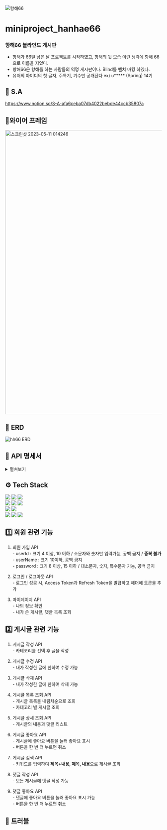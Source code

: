 
![항해66](https://github.com/seunghee58/miniproject_hanhae66/assets/129656095/7893b3ae-5d9e-4f26-8f1e-e6802da9597e)

# miniproject_hanhae66
### 항해66 블라인드 게시판
  - 항해가 66일 남은 날 프로젝트를 시작하였고, 항해의 뒷 모습 이란 생각에 항해 66으로 이름을 지었다.
  - 항해66은 항해를 하는 사람들의 익명 게시판이다. Blind를 벤치 마킹 하였다. 
  - 유저의 아이디의 첫 글자, 주특기, 기수만 공개된다  ex) u***** (Spring) 14기

## 📃 S.A
https://www.notion.so/S-A-afa6ceba07db4022bebde44ccb35807a

## 📜와이어 프레임
<img width="913" alt="스크린샷 2023-05-11 014246" src="https://github.com/seunghee58/miniproject_hanhae66/assets/129656095/b30b6beb-c5e0-4635-b1ab-7bc7847a0d3a">

## 📰 ERD
![hh66 ERD](https://github.com/seunghee58/miniproject_hanhae66/assets/129656095/a5a8e351-6365-43c1-bede-76a5bc01670f)


## 📖 API 명세서
<details>
  <summary> 펼쳐보기 </summary>
<img width="964" alt="hh66 API 명세서" src="https://github.com/seunghee58/miniproject_hanhae66/assets/129656095/719cd245-0070-4e8d-9870-8fb55d2f5265">
</details>

## ⚙️ Tech Stack
<img src="https://img.shields.io/badge/java-007396?style=for-the-badge&logo=java&logoColor=white"> <img src="https://img.shields.io/badge/spring-6DB33F?style=for-the-badge&logo=spring&logoColor=white"> <img src="https://img.shields.io/badge/springboot-6DB33F?style=for-the-badge&logo=springboot&logoColor=white"> <br>
<img src="https://img.shields.io/badge/react-61DAFB?style=for-the-badge&logo=react&logoColor=black"> <img src="https://img.shields.io/badge/html5-E34F26?style=for-the-badge&logo=html5&logoColor=white"> <img src="https://img.shields.io/badge/css-1572B6?style=for-the-badge&logo=css3&logoColor=white"> <br>
<img src="https://img.shields.io/badge/mysql-4479A1?style=for-the-badge&logo=mysql&logoColor=white"> <img src="https://img.shields.io/badge/amazonaws-232F3E?style=for-the-badge&logo=amazonaws&logoColor=white"> <br>
<img src="https://img.shields.io/badge/git-F05032?style=for-the-badge&logo=git&logoColor=white"> <img src="https://img.shields.io/badge/github-181717?style=for-the-badge&logo=github&logoColor=white"> <img src="https://img.shields.io/badge/gradle-02303A?style=for-the-badge&logo=gradle&logoColor=white">

## 1️⃣ 회원 관련 기능
  1. 회원 가입 API <br>
    - userId : 크기 4 이상, 10 이하 / 소문자와 숫자만 입력가능, 공백 금지 / **중복 불가** <br>
    - userName : 크기 10이하, 공백 금지 <br>
    - password : 크기 8 이상, 15 이하 / 대소문자, 숫자, 특수문자 가능, 공백 금지 <br>
    
  2. 로그인 / 로그아웃 API<br>
    - 로그인 성공 시, Access Token과 Refresh Token을 발급하고 헤더에 토큰을 추가<br>

  3. 마이페이지 API <br>
    - 나의 정보 확인 <br>
    - 내가 쓴 게시글, 댓글 목록 조회 <br>
  
## 2️⃣ 게시글 관련 기능
  1. 게시글 작성 API <br>
    - 카테코리를 선택 후 글을 작성 <br>
  
  2. 게시글 수정 API <br>
    - 내가 작성한 글에 한하여 수정 가능 <br>
    
  3. 게시글 삭제 API <br>
    - 내가 작성한 글에 한하여 삭제 가능 <br>

  4. 게시글 목록 조회 API <br>
    - 게시글 목록을 내림차순으로 조회 <br>
    - 카테고리 별 게시글 조회 <br>
    
  5. 게시글 상세 조회 API <br>
    - 게시글의 내용과 댓글 리스트 
    
  6. 게시글 좋아요 API <br>
    - 게시글에 좋아요 버튼을 눌러 좋아요 표시 <br>
    - 버튼을 한 번 더 누르면 취소 <br>
  
  7. 게시글 검색 API <br>
    - 키워드를 입력하여 **제목+내용, 제목, 내용**으로 게시글 조회 <br>
  
  8. 댓글 작성 API <br>
    - 모든 게시글에 댓글 작성 가능 <br>

  9. 댓글 좋아요 API <br>
    - 댓글에 좋아요 버튼을 눌러 좋아요 표시 가능 <br>
    - 버튼을 한 번 더 누르면 취소 <br>

## 🚩 트러블 

